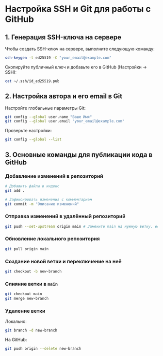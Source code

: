 # Настройка SSH и Git для работы с GitHub

## 1. Генерация SSH-ключа на сервере

Чтобы создать SSH-ключ на сервере, выполните следующую команду:

```bash
ssh-keygen -t ed25519 -C "your_email@example.com"
```

Скопируйте публичный ключ и добавьте его в GitHub (Настройки → SSH):

```bash
cat ~/.ssh/id_ed25519.pub
```

## 2. Настройка автора и его email в Git

Настройте глобальные параметры Git:

```bash
git config --global user.name "Ваше Имя"
git config --global user.email "your_email@example.com"
```

Проверьте настройки:

```bash
git config --global --list
```

## 3. Основные команды для публикации кода в GitHub


### Добавление изменений в репозиторий

```bash
# Добавить файлы в индекс
git add .

# Зафиксировать изменения с комментарием
git commit -m "Описание изменений"
```

### Отправка изменений в удалённый репозиторий

```bash
git push --set-upstream origin main	# Замените main на нужную ветку, если требуется, используем --set-upstream если на ориджине еще нет ветки локальной
```
 
### Обновление локального репозитория

```bash
git pull origin main
```

### Создание новой ветки и переключение на неё

```bash
git checkout -b new-branch
```

### Слияние ветки в `main`

```bash
git checkout main
git merge new-branch
```

### Удаление ветки

Локально:

```bash
git branch -d new-branch
```

На GitHub:

```bash
git push origin --delete new-branch
```


